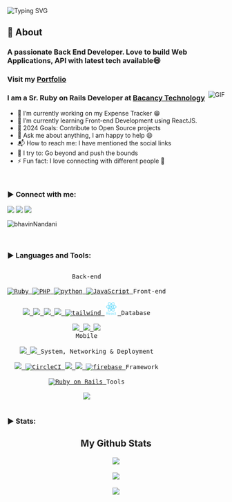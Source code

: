 ![Typing SVG](https://readme-typing-svg.herokuapp.com?font=Architects+Daughter&color=009900&size=30&lines=Hey!+It's+Bhavin!+👋;I'm+a+Back+End+Developer;I'm+a+API+Developer)
<!-- <h1 align="center">Hi 👋, I'm Bhavin</h1> -->

## 🧐 About

<h3 align="left">A passionate Back End Developer. Love to build Web Applications, API with latest tech available😄
</h3>

<h3 align="left">Visit my <a href="https://nandanibhavin.netlify.app/" target="_blank">Portfolio</a></h3>

<img align="right" margin-top="20px" height="270px" alt="GIF" src="https://cdn.dribbble.com/users/1059583/screenshots/4171367/coding-freak.gif" />

### I am a Sr. Ruby on Rails Developer at <a href="https://www.bacancytechnology.com/" target="_blank">Bacancy Technology</a>
- 🔭 I’m currently working on my Expense Tracker :grin:
- 🌱 I’m currently learning Front-end Development using ReactJS.
- 🥅 2024 Goals: Contribute to Open Source projects
- 💬 Ask me about anything, I am happy to help :smile:
- 📬 How to reach me: I have mentioned the social links
- 🧗 I try to: Go beyond and push the bounds
- ⚡ Fun fact: I love connecting with different people :raised_hands:

</br>

<h3 align="left">▶ Connect with me:</h3>
  <p>
    <a href="https://www.linkedin.com/in/bhavin-nandani/" target="_blank"><img src="https://img.shields.io/badge/-LinkedIn-222222?style=flat-square&logo=Linkedin&logoColor=white&link=https://www.linkedin.com/in/hgdsandakalum/)](https://www.linkedin.com/in/hgdsandakalum/"></a>
  <a href="https://www.hackerrank.com/nandanibhavin?hr_r=1" target="_blank"><img src="https://img.shields.io/badge/-HackerRank-222222?style=flat-square&logo=HackerRank&logoColor=white&link=https://www.hackerrank.com/h_g_d_sandakalum)](https://www.hackerrank.com/h_g_d_sandakalum"></a>
    <a href="https://www.instagram.com/win___15/" target="_blank"><img src="https://img.shields.io/badge/Instagram-222222?&style=flat-square&logo=instagram&logoColor=white&link=https://www.instagram.com/_.sanda._)](https://www.instagram.com/_.sanda._/"></a>
<p align="left"> <img src="https://komarev.com/ghpvc/?username=bhavinNandani&label=Profile%20views&color=0e75b6&style=flat" alt="bhavinNandani" /> </p>

  </p>
</br>

<h3 align="left">▶ Languages and Tools:</h3>
<p style="display: inline-block;" align="center">
  <kbd>
    <kbd>
      <kbd>Back-end</kbd>
      <br>
      <br>
      <a href="https://www.ruby-lang.org/en/" target="_blank">
        <img src="https://cdn.jsdelivr.net/gh/devicons/devicon/icons/ruby/ruby-original.svg" alt="Ruby" width="40" height="40" />
      </a>
      <a href="https://www.php.net/" target="_blank">
        <img src="https://cdn.jsdelivr.net/gh/devicons/devicon/icons/php/php-original.svg" alt="PHP" width="50" height="50" />
      </a>
      <a href="https://www.python.org/" target="_blank">
        <img src="https://cdn.jsdelivr.net/gh/devicons/devicon/icons/python/python-original.svg" alt="python" width="40" height="40" />
      </a>
      <a href="https://www.javascript.com/" target="_blank">
        <img src="https://cdn.jsdelivr.net/gh/devicons/devicon/icons/javascript/javascript-original.svg" alt="JavaScript" width="30" height="30" />
      </a> 
    </kbd>
    <kbd>
      <kbd>Front-end</kbd>
      <br>
      <br>
      <a href="https://html.com/html5/" target="_blank">
        <img width="30px" src="https://cdn.jsdelivr.net/gh/devicons/devicon/icons/html5/html5-original.svg" />
      </a>
      <a href="#" target="_blank">
        <img width="30px" src="https://cdn.jsdelivr.net/gh/devicons/devicon/icons/css3/css3-plain.svg" />
      </a>
      <a href="https://getbootstrap.com/" target="_blank">
        <img width="30px" src="https://cdn.jsdelivr.net/gh/devicons/devicon/icons/bootstrap/bootstrap-plain.svg" />
      </a>
      <a href="https://www.javascript.com/" target="_blank">
        <img width="30px" src="https://cdn.jsdelivr.net/gh/devicons/devicon/icons/javascript/javascript-original.svg" />
      </a>
      <a href="https://tailwindcss.com/" target="_blank">
        <img src="https://www.vectorlogo.zone/logos/tailwindcss/tailwindcss-icon.svg" alt="tailwind" width="40" height="40" />
      </a>
      <a href="https://reactjs.org/" target="_blank">
        <img src="https://raw.githubusercontent.com/devicons/devicon/master/icons/react/react-original-wordmark.svg" alt="react" width="30" height="30" />
      </a>
    </kbd>
    <kbd>
      <kbd>Database</kbd>
      <br>
      <br>
      <a href="https://www.postgresql.org/" target="_blank">
        <img width="30px" src="https://cdn.jsdelivr.net/gh/devicons/devicon/icons/postgresql/postgresql-original.svg" />
      </a>
      <a href="https://www.mysql.com/" target="_blank">
        <img width="30px" src="https://cdn.jsdelivr.net/gh/devicons/devicon/icons/mysql/mysql-plain.svg" />
      </a>
      <a href="https://www.mongodb.com/" target="_blank">
        <img width="30px" src="https://cdn.jsdelivr.net/gh/devicons/devicon/icons/mongodb/mongodb-plain.svg" />
      </a>
    </kbd><br/>
    <kbd>
      <kbd>Mobile</kbd>
      <br>
      <br>
      <a href="https://kotlinlang.org/" target="_blank">
        <img width="30px" src="https://cdn.jsdelivr.net/gh/devicons/devicon/icons/kotlin/kotlin-original.svg" />
      </a>
      <a href="https://www.android.com/" target="_blank">
        <img src="https://cdn.jsdelivr.net/gh/devicons/devicon/icons/android/android-original.svg" width="40px" />
      </a>
    </kbd>
    <kbd>
      <kbd>
        <kbd>System, Networking & Deployment</kbd>
        <br>
        <br>
        <a href="https://www.heroku.com/" target="_blank">
          <img width="40px" src="https://cdn.jsdelivr.net/gh/devicons/devicon/icons/heroku/heroku-plain.svg" />
        </a>
        <a href="https://circleci.com/" target="_blank">
          <img width="40px" src="https://cdn.jsdelivr.net/gh/devicons/devicon/icons/circleci/circleci-plain.svg" alt="CircleCI" />
        </a>
        <a href="https://git-scm.com/" target="_blank">
          <img width="40px" src="https://cdn.jsdelivr.net/gh/devicons/devicon/icons/git/git-plain.svg" />
        </a>
        <a href="https://www.atlassian.com/software/jira?bundle=jira-software&edition=free" target="_blank">
          <img width="40px" src="https://cdn.jsdelivr.net/gh/devicons/devicon/icons/jira/jira-original.svg" />
        </a>
        <a href="https://firebase.google.com/" target="_blank">
          <img src="https://www.vectorlogo.zone/logos/firebase/firebase-icon.svg" alt="firebase" width="40" height="40" />
        </a>
      </kbd>
      <kbd>
        <kbd>Framework</kbd>
        <br>
        <br>
      	<a href="https://rubyonrails.org/" target="_blank">
        	<img src="https://cdn.jsdelivr.net/gh/devicons/devicon/icons/rails/rails-original-wordmark.svg" alt="Ruby on Rails" width="40" height="40" />
      	</a>
      </kbd>
      <kbd>
        <kbd>Tools</kbd>
        <br>
        <br>
        <a href="https://code.visualstudio.com/" target="_blank">
          <img width="30px" src="https://cdn.jsdelivr.net/gh/devicons/devicon/icons/vscode/vscode-original.svg" />
        </a>
      </kbd>
    </kbd>
  </kbd>
</p>
<h3 align="left">▶ Stats:</h3>
<!-- <p align="center">
<img src="https://metrics.lecoq.io/bhavinNandani?template=terminal&config.timezone=Asia%2FCalcutta" alt="bhavinNandani"
</p>
 -->
<!--<p align="center"><img src="https://badges.pufler.dev/visits/bhavinNandani/bhavinNandani?style=for-the-badge"/> <img src="https://badges.pufler.dev/repos/bhavinNandani/?style=for-the-badge"/>
</p> -->


</p>
  </a>
<h2 align="center">My Github Stats</h2>
<p align="center">
<img align="center" src="https://github-readme-stats.vercel.app/api/top-langs/?username=bhavinNandani&layout=compact&theme=github_dark&langs_count=10&exclude_repo=kasweb">
<br>
<br>
<img align="center" src="https://github-readme-stats.vercel.app/api?username=bhavinNandani&count_private=true&show_icons=trueline_height=21&theme=github_dark"> 
<br>
<br>
<img align="center" src="https://github-readme-streak-stats.herokuapp.com/?user=bhavinNandani&theme=holi-theme">
</p>
